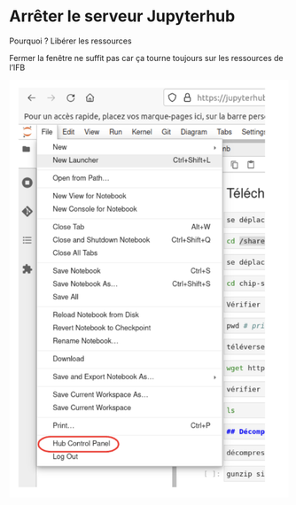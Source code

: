 # Arrêter le serveur Jupyterhub

Pourquoi ? Libérer les ressources

Fermer la fenêtre ne suffit pas car ça tourne toujours sur les ressources de l’IFB

![](images/stopJupyter.png)
